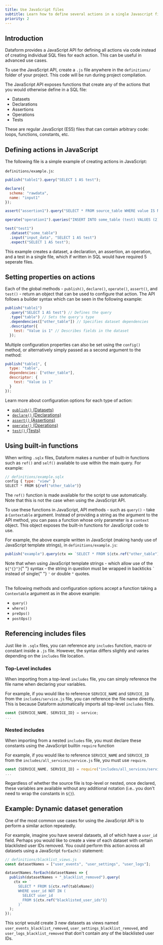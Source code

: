 ```yaml
---
title: Use JavaScript files
subtitle: Learn how to define several actions in a single Javascript file.
priority: 2
---
```


## Introduction

Dataform provides a JavaScript API for defining all actions via code instead of creating individual SQL files for each action. This can be useful in advanced use cases.

To use the JavaScript API, create a `.js` file anywhere in the `definitions/` folder of your project. This code will be run during project compilation.

The JavaScript API exposes functions that create any of the actions that you would otherwise define in a SQL file:

- Datasets
- Declarations
- Assertions
- Operations
- Tests

These are regular JavaScript (ES5) files that can contain arbitrary code: loops, functions, constants, etc.

## Defining actions in JavaScript

The following file is a simple example of creating actions in JavaScript:

`definitions/example.js`:

```js
publish("table1").query("SELECT 1 AS test");

declare({
  schema: "rawdata",
  name: "input1"
});

assert("assertion1").query("SELECT * FROM source_table WHERE value IS NULL");

operate("operation1").queries("INSERT INTO some_table (test) VALUES (2)");

test("test1")
  .dataset("some_table")
  .input("input_data", "SELECT 1 AS test")
  .expect("SELECT 1 AS test");
```

This example creates a dataset, a declaration, an assertion, an operation, and a test in a single file, which if written in SQL would have required 5 seperate files.

## Setting properties on actions

Each of the global methods - `publish()`, `declare()`, `operate()`, `assert()`, and `test()` - return an object that can be used to configure that action. The API follows a builder syntax which can be seen in the following example:

```js
publish("table1")
  .query("SELECT 1 AS test") // Defines the query
  .type("table") // Sets the query's type
  .dependencies(["other_table"]) // Specifies dataset dependencies
  .descriptor({
    test: "Value is 1" // Describes fields in the dataset
  });
```

Multiple configuration properties can also be set using the `config()` method, or alternatively simply passed as a second argument to the method:

```js
publish("table1", {
  type: "table",
  dependencies: ["other_table"],
  descriptor: {
    test: "Value is 1"
  }
});
```

Learn more about configuration options for each type of action:

- [`publish()` (Datasets)](../datasets/publish)
- [`declare()` (Declarations)](../declarations)
- [`assert()` (Assertions)](../assertions)
- [`operate()` (Operations)](../operations)
- [`test()` (Tests)](../tests)

## Using built-in functions

When writing `.sqlx` files, Dataform makes a number of built-in functions such as `ref()` and `self()` available to use within the main query. For example:

```js
// definitions/example.sqlx
config { type: "view" }
SELECT * FROM ${ref("other_table")}
```

The `ref()` function is made available for the script to use automatically. Note that this is not the case when using the JavaScript API.

To use these functions in JavaScript, API methods - such as `query()` - take a `Contextable` argument. Instead of providing a string as the argument to the API method,
you can pass a function whose only parameter is a `context` object. This object exposes the built-in functions for JavaScript code to use.

For example, the above example written in JavaScript (making handy use of JavaScript template strings), in `definitions/example.js`:

```js
publish("example").query(ctx => `SELECT * FROM ${ctx.ref("other_table")}`);
```

<div className="bp3-callout bp3-icon-info-sign bp3-intent-warning" markdown="1">
  Note that when using JavaScript template strings - which allow use of the <code>${"{}"}</code>{" "}
  syntax - the string in question must be wrapped in backticks <code>`</code> instead of single{" "}
  <code>'</code> or double <code>"</code> quotes.
</div>

<br />

The following methods and configuration options accept a function taking a `Contextable` argument as in the above example:

- `query()`
- `where()`
- `preOps()`
- `postOps()`

## Referencing includes files

Just like in `.sqlx` files, you can reference any `includes` function, macro or constant inside a `.js` file. However, the syntax differs slightly and varies depending on the `includes` file location.

### Top-Level includes

When importing from a top-level `includes` file, you can simply reference the file name when declaring your variables.

For example, if you would like to reference `SERVICE_NAME` and `SERVICE_ID` from the `includes/service.js` file, you can reference the file name directly. This is because Dataform automatically imports
all top-level `includes` files.

```js
const {SERVICE_NAME, SERVICE_ID} = service;
...
```

### Nested includes

When importing from a nested `includes` file, you must declare these constants using the JavaScript builtin `require` function

For example, if you would like to reference `SERVICE_NAME` and `SERVICE_ID` from the `includes/all_services/service.js` file, you must use `require`.

```js
const {SERVICE_NAME, SERVICE_ID} = require("includes/all_services/service.js");
...
```

Regardless of whether the source file is top-level or nested, once declared, these variables are available without any additional notation (i.e.. you don't need to wrap the constants in `${}`).

## Example: Dynamic dataset generation

One of the most common use cases for using the JavaScript API is to perform a similar action repeatedly.

For example, imagine you have several datasets, all of which have a `user_id` field. Perhaps you would like to create a view of each dataset with certain blacklisted user IDs removed.
You could perform this action across all datasets using a JavaScript `forEach()` statement:

```js
// definitions/blacklist_views.js
const datasetNames = ["user_events", "user_settings", "user_logs"];

datasetNames.forEach(datasetNames => {
  publish(datasetNames + "_blacklist_removed").query(
    ctx => `
      SELECT * FROM ${ctx.ref(tableName)}
      WHERE user_id NOT IN (
        SELECT user_id
        FROM ${ctx.ref("blacklisted_user_ids")}
      )`
  );
});
```

This script would create 3 new datasets as views named `user_events_blacklist_removed`, `user_settings_blacklist_removed`, and `user_logs_blacklist_removed` that don't contain any of the blacklisted user IDs.
